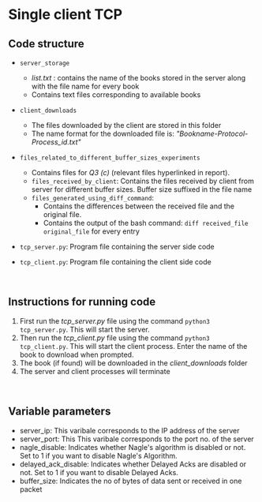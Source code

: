 # Single client TCP

## Code structure

* `server_storage`
    * *list.txt* : contains the name of the books stored in the server along with the file name for every book
    * Contains text files corresponding to available books

* `client_downloads`
    * The files downloaded by the client are stored in this folder 
    * The name  format for the downloaded file is: *"Bookname-Protocol-Process_id.txt"*

* `files_related_to_different_buffer_sizes_experiments`
    * Contains files for *Q3 (c)* (relevant files hyperlinked in report). 
    * `files_received_by_client`: Contains the files received by client from server for different buffer sizes. Buffer size suffixed in the file name
    * `files_generated_using_diff_command`: 
        * Contains the differences between the received file and the original file. 
        * Contains the output of the bash command: `diff received_file  original_file` for every entry

* `tcp_server.py`: Program file containing the server side code
* `tcp_client.py`: Program file containing the client side code

<br>

## Instructions for running code
1. First run the *tcp_server.py* file using the command `python3 tcp_server.py`. This will start the server.
2. Then run the *tcp_client.py* file using the command `python3 tcp_client.py`. This will start the client process. Enter the name of the book to download when prompted.
3. The book (if found) will be downloaded in the *client_downloads* folder
4. The server and client processes will terminate

<br>

## Variable parameters
* server_ip: This varibale corresponds to the IP address of the server
* server_port: This This varibale corresponds to the port no. of the server
* nagle_disable: Indicates whether Nagle's algorithm is disabled or not. Set to 1 if you want to disable Nagle's Algorithm.
* delayed_ack_disable: Indicates whether Delayed Acks are disabled or not. Set to 1 if you want to disable Delayed Acks.
* buffer_size: Indicates the no of bytes of data sent or received in one packet



